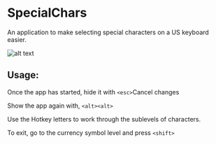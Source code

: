 # SpecialChars
An application to make selecting special characters on a US keyboard easier.



![alt text](graphics/initial.bmp?raw=true)

## Usage:
Once the app has started, hide it with `<esc>`Cancel changes

Show the app again with, `<alt><alt>`

Use the Hotkey letters to work through the sublevels of characters.

To exit, go to the currency symbol level and press `<shift>`
